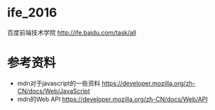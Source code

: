 # ife_2016
百度前端技术学院 http://ife.baidu.com/task/all

# 参考资料
 - mdn对于javascript的一些资料 
    https://developer.mozilla.org/zh-CN/docs/Web/JavaScript
 - mdn的Web API
    https://developer.mozilla.org/zh-CN/docs/Web/API